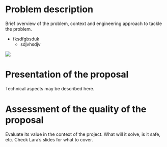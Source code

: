 # Problem description

Brief overview of the problem, context and engineering approach to tackle the problem.
- fksdfgbsduk
  - sdjvhsdjv

![](2025-BenyLIGHTS/proposal/ruralelec.png)
# Presentation of the proposal

Technical aspects may be described here.

# Assessment of the quality of the proposal

Evaluate its value in the context of the project. What will it solve, is it safe, etc. Check Lara’s slides for what to cover.


